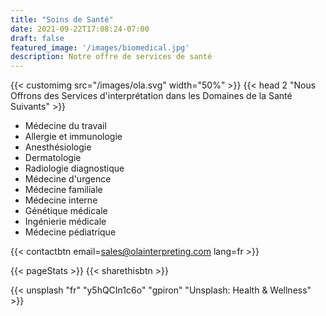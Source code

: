 ```yaml
---
title: "Soins de Santé"
date: 2021-09-22T17:08:24-07:00
draft: false
featured_image: '/images/biomedical.jpg'
description: Notre offre de services de santé
---
```


{{< customimg src="/images/ola.svg" width="50%" >}}
{{< head 2 "Nous Offrons des Services d'interprétation dans les Domaines de la Santé Suivants" >}}

- Médecine du travail
- Allergie et immunologie
- Anesthésiologie
- Dermatologie
- Radiologie diagnostique
- Médecine d'urgence
- Médecine familiale
- Médecine interne
- Génétique médicale
- Ingénierie médicale
- Médecine pédiatrique

{{< contactbtn email=sales@olainterpreting.com lang=fr >}}

{{< pageStats >}}
{{< sharethisbtn >}}

{{< unsplash "fr" "y5hQCIn1c6o" "gpiron" "Unsplash: Health & Wellness" >}}
